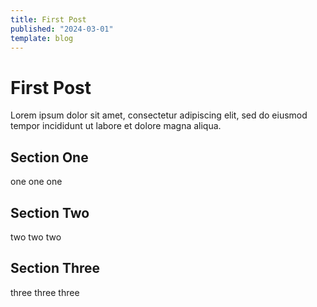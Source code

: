 ```yaml
---
title: First Post
published: "2024-03-01"
template: blog
---
```


# First Post

Lorem ipsum dolor sit amet, consectetur adipiscing elit, sed do eiusmod tempor incididunt ut labore et dolore magna aliqua.

## Section One

one one one

## Section Two

two two two

## Section Three

three three three
